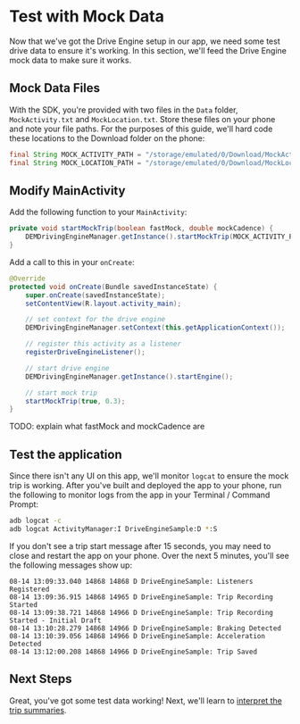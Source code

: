 # Test with Mock Data
Now that we've got the Drive Engine setup in our app, we need some test drive data to ensure it's working. In this section, we'll feed the Drive Engine mock data to make sure it works.

## Mock Data Files
With the SDK, you're provided with two files in the `Data` folder, `MockActivity.txt` and `MockLocation.txt`. Store these files on your phone and note your file paths. For the purposes of this guide, we'll hard code these locations to the Download folder on the phone:

```java
final String MOCK_ACTIVITY_PATH = "/storage/emulated/0/Download/MockActivity.txt";
final String MOCK_LOCATION_PATH = "/storage/emulated/0/Download/MockLocation.txt";
```

## Modify MainActivity
Add the following function to your `MainActivity`:

```java
private void startMockTrip(boolean fastMock, double mockCadence) {
    DEMDrivingEngineManager.getInstance().startMockTrip(MOCK_ACTIVITY_PATH, MOCK_LOCATION_PATH, fastMock, mockCadence);
}
```

Add a call to this in your `onCreate`:

```java
@Override
protected void onCreate(Bundle savedInstanceState) {
    super.onCreate(savedInstanceState);
    setContentView(R.layout.activity_main);

    // set context for the drive engine
    DEMDrivingEngineManager.setContext(this.getApplicationContext());

    // register this activity as a listener
    registerDriveEngineListener();

    // start drive engine
    DEMDrivingEngineManager.getInstance().startEngine();

    // start mock trip
    startMockTrip(true, 0.3);
}
```

TODO: explain what fastMock and mockCadence are

## Test the application
Since there isn't any UI on this app, we'll monitor `logcat` to ensure the mock trip is working. After you've built and deployed the app to your phone, run the following to monitor logs from the app in your Terminal / Command Prompt:

```bash
adb logcat -c
adb logcat ActivityManager:I DriveEngineSample:D *:S
```

If you don't see a trip start message after 15 seconds, you may need to close and restart the app on your phone. Over the next 5 minutes, you'll see the following messages show up:

```
08-14 13:09:33.040 14868 14868 D DriveEngineSample: Listeners Registered
08-14 13:09:36.915 14868 14965 D DriveEngineSample: Trip Recording Started
08-14 13:09:38.721 14868 14966 D DriveEngineSample: Trip Recording Started - Initial Draft
08-14 13:10:28.279 14868 14966 D DriveEngineSample: Braking Detected
08-14 13:10:39.056 14868 14966 D DriveEngineSample: Acceleration Detected
08-14 13:12:00.208 14868 14966 D DriveEngineSample: Trip Saved
```

## Next Steps
Great, you've got some test data working! Next, we'll learn to [interpret the trip summaries](../interpret-trip-summary.md).